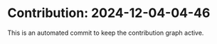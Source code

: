 # Contribution: 2024-12-04-04-46
This is an automated commit to keep the contribution graph active.
